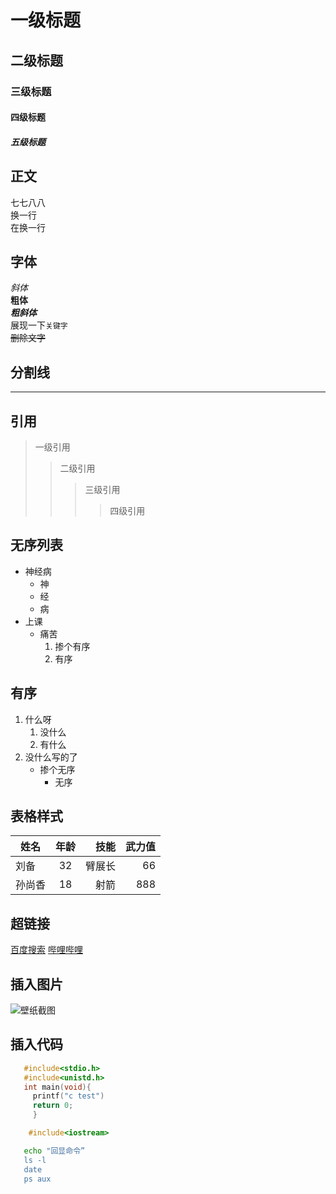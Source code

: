 # 一级标题
## 二级标题
### 三级标题
#### 四级标题
##### 五级标题 

## 正文
七七八八<br>
换一行<br>
在换一行

## 字体
*斜体*<br>
**粗体**<br>
***粗斜体***<br>
展现一下`关键字`<br>
~~删除文字~~

## 分割线
-----

## 引用
> 一级引用
>> 二级引用
>>> 三级引用
>>>> 四级引用

## 无序列表
* 神经病
  * 神
  * 经
  * 病
* 上课
  * 痛苦
    1. 掺个有序
    2. 有序
## 有序
1. 什么呀
   1. 没什么
   2. 有什么
2. 没什么写的了
   * 掺个无序
     * 无序

## 表格样式
|姓名|年龄|技能|武力值|
--|:--:|--:|--:
|刘备|32|臂展长|66|
|孙尚香|18|射箭|888|

## 超链接
[百度搜索](https://www.baidu.com "点击进入百度")
[哔哩哔哩](https://www.bilibili.com "点击进入b站")

## 插入图片
![壁纸截图](c://users//Desktop//xx.jpg "壁纸")

## 插入代码
```c
   #include<stdio.h>
   #include<unistd.h>
   int main(void){
     printf("c test")
     return 0;
     }
```
```cpp
    #include<iostream>
```
```bash
   echo "回显命令”
   ls -l
   date
   ps aux
```
